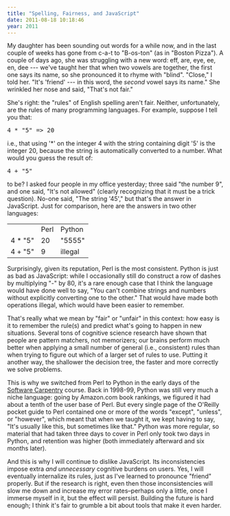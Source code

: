```yaml
---
title: "Spelling, Fairness, and JavaScript"
date: 2011-08-18 10:18:46
year: 2011
---
```

My daughter has been sounding out words for a while now, and in the last couple of weeks has gone from c-a-t to "B-os-ton" (as in "Boston Pizza").  A couple of days ago, she was struggling with a new word: eff, are, eye, ee, en, dee --- we've taught her that when two vowels are together, the first one says its name, so she pronounced it to rhyme with "blind".  "Close," I told her. "It's 'friend' --- in this word, the <em>second</em> vowel says its name." She wrinkled her nose and said, "That's not fair."

She's right: the "rules" of English spelling aren't fair. Neither, unfortunately, are the rules of many programming languages. For example, suppose I tell you that:
<pre>4 * "5" =&gt; 20</pre>
i.e., that using '*' on the integer 4 with the string containing digit '5' is the integer 20, because the string is automatically converted to a number. What would you guess the result of:
<pre>4 + "5"</pre>
to be? I asked four people in my office yesterday; three said "the number 9", and one said, "It's not allowed" (clearly recognizing that it must be a trick question). No-one said, "The string '45'," but that's the answer in JavaScript.  Just for comparison, here are the answers in two other languages:
<table>
<tbody>
<tr>
<td></td>
<td> Perl</td>
<td> Python</td>
</tr>
<tr>
<td>4 * "5"</td>
<td> 20</td>
<td> "5555"</td>
</tr>
<tr>
<td>4 + "5"</td>
<td> 9</td>
<td> illegal</td>
</tr>
</tbody>
</table>
Surprisingly, given its reputation, Perl is the most consistent. Python is just as bad as JavaScript: while I occasionally still do construct a row of dashes by multiplying "-" by 80, it's a rare enough case that I think the language would have done well to say, "You can't combine strings and numbers without explicitly converting one to the other."  That would have made both operations illegal, which would have been easier to remember.

That's really what we mean by "fair" or "unfair" in this context: how easy is it to remember the rule(s) and predict what's going to happen in new situations. Several tons of cognitive science research have shown that people are pattern matchers, not memorizers; our brains perform much better when applying a small number of general (i.e., consistent) rules than when trying to figure out which of a larger set of rules to use. Putting it another way, the shallower the decision tree, the faster and more correctly we solve problems.

This is why we switched from Perl to Python in the early days of the <a href="https://software-carpentry.org">Software Carpentry</a> course. Back in 1998-99, Python was still very much a niche language: going by Amazon.com book rankings, we figured it had about a tenth of the user base of Perl. But every single page of the O'Reilly pocket guide to Perl contained one or more of the words "except", "unless", or "however", which meant that when we taught it, we kept having to say, "It's usually like this, but sometimes like that." Python was more regular, so material that had taken three days to cover in Perl only took two days in Python, and retention was higher (both immediately afterward and six months later).

And this is why I will continue to dislike JavaScript. Its inconsistencies impose extra <em>and unnecessary</em> cognitive burdens on users. Yes, I will eventually internalize its rules, just as I've learned to pronounce "friend" properly. But if the research is right, even then those inconsistencies will slow me down and increase my error rates–perhaps only a little, once I immerse myself in it, but the effect will persist. Building the future is hard enough; I think it's fair to grumble a bit about tools that make it even harder.
